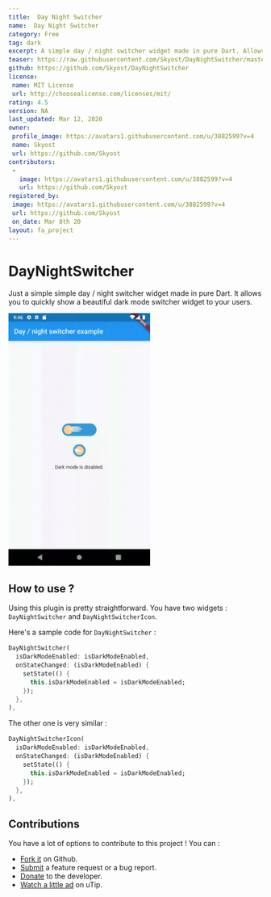 ```yaml
---
title:  Day Night Switcher
name:  Day Night Switcher
category: Free
tag: dark
excerpt: A simple day / night switcher widget made in pure Dart. Allows to quickly show a beautiful dark mode switcher widget to your users.
teaser: https://raw.githubusercontent.com/Skyost/DayNightSwitcher/master/screenshots/preview.gif
github: https://github.com/Skyost/DayNightSwitcher
license:
 name: MIT License
 url: http://choosealicense.com/licenses/mit/
rating: 4.5
version: NA
last_updated: Mar 12, 2020
owner:
 profile_image: https://avatars1.githubusercontent.com/u/3882599?v=4
 name: Skyost
 url: https://github.com/Skyost
contributors:
 -
   image: https://avatars1.githubusercontent.com/u/3882599?v=4
   url: https://github.com/Skyost
registered_by:
 image: https://avatars1.githubusercontent.com/u/3882599?v=4
 url: https://github.com/Skyost
 on_date: Mar 8th 20
layout: fa_project
---
```

# DayNightSwitcher

Just a simple simple day / night switcher widget made in pure Dart.
It allows you to quickly show a beautiful dark mode switcher widget to your users.

<img src="https://github.com/Skyost/DayNightSwitcher/raw/master/screenshots/preview.gif" height="500">

## How to use ?

Using this plugin is pretty straightforward. You have two widgets : `DayNightSwitcher` and `DayNightSwitcherIcon`.

Here's a sample code for `DayNightSwitcher` :

```dart
DayNightSwitcher(
  isDarkModeEnabled: isDarkModeEnabled,
  onStateChanged: (isDarkModeEnabled) {
    setState(() {
      this.isDarkModeEnabled = isDarkModeEnabled;
    });
  },
),
```

The other one is very similar :

```dart
DayNightSwitcherIcon(
  isDarkModeEnabled: isDarkModeEnabled,
  onStateChanged: (isDarkModeEnabled) {
    setState(() {
      this.isDarkModeEnabled = isDarkModeEnabled;
    });
  },
),
```

## Contributions

You have a lot of options to contribute to this project ! You can :

* [Fork it](https://github.com/Skyost/DayNightSwitcher/fork) on Github.
* [Submit](https://github.com/Skyost/DayNightSwitcher/issues/new/choose) a feature request or a bug report.
* [Donate](https://paypal.me/Skyost) to the developer.
* [Watch a little ad](https://utip.io/skyost) on uTip.